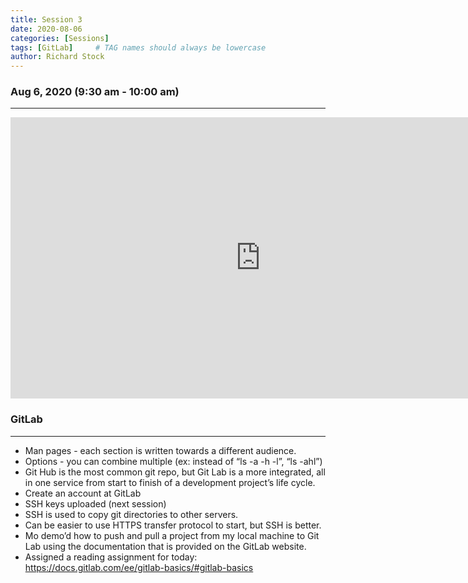 ```yaml
---
title: Session 3
date: 2020-08-06
categories: [Sessions]
tags: [GitLab]     # TAG names should always be lowercase
author: Richard Stock
---
```


### Aug 6, 2020 (9:30 am - 10:00 am)
---

<iframe width="800" height="450" src="https://www.youtube.com/embed/nf5bQUlAfhw?start=1" frameborder="0" allow="accelerometer; autoplay; encrypted-media; gyroscope; picture-in-picture" allowfullscreen></iframe>

<br/>

### GitLab
---

- Man pages - each section is written towards a different audience.  
- Options - you can combine multiple (ex: instead of “ls -a -h -l”, “ls -ahl”)
- Git Hub is the most common git repo, but Git Lab is a more integrated, all in one service from start to finish of a development project’s life cycle.
- Create an account at GitLab
- SSH keys uploaded (next session)
- SSH is used to copy git directories to other servers.
- Can be easier to use HTTPS transfer protocol to start, but SSH is better.
- Mo demo’d how to push and pull a project from my local machine to Git Lab using the documentation that is provided on the GitLab website.
- Assigned a reading assignment for today: <https://docs.gitlab.com/ee/gitlab-basics/#gitlab-basics>